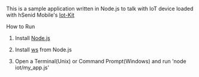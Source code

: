 This is a sample application written in Node.js to talk with IoT device loaded with hSenid Mobile's [Iot-Kit](https://github.com/hsenid-mobile/iot-kit)


How to Run

1. Install [Node.js](https://github.com/joyent/node/wiki/Installing-Node.js-via-package-manager)

2. Install [ws](https://www.npmjs.com/package/ws) from Node.js

3. Open a Terminal(Unix) or Command Prompt(Windows) and run 'node iot/my_app.js'